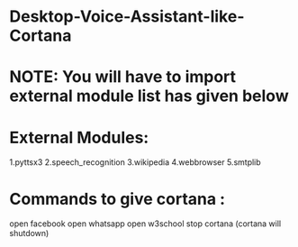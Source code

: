 # Desktop-Voice-Assistant-like-Cortana 
# NOTE: You will have to import external module list has given below
# External Modules:
1.pyttsx3
2.speech_recognition
3.wikipedia
4.webbrowser
5.smtplib

# Commands to give cortana : 
open facebook
open whatsapp
open w3school
stop cortana (cortana will shutdown)
